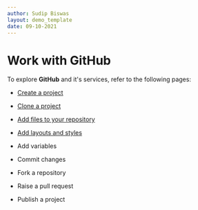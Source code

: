 ```yaml
---
author: Sudip Biswas
layout: demo_template
date: 09-10-2021
---
```

# Work with GitHub

To explore **GitHub** and it's services, refer to the following pages: 

- [Create a project](/create-a-project.md#create-a-project)

- [Clone a project](/clone-a-project.md#clone-a-project)

- [Add files to your repository](/add-files.md#add-files-to-your-repository)

- [Add layouts and styles](/add-layout-styles.md#add-layout-and-styles)

- Add variables

- Commit changes

- Fork a repository

- Raise a pull request

- Publish a project